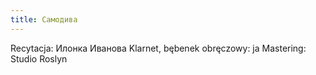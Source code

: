 ```yaml
---
title: Самодива
---
```

Recytacja: Илонка Иванова
Klarnet, bębenek obręczowy: ja
Mastering: Studio Roslyn

